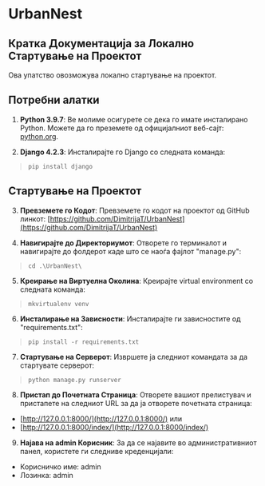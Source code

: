 # UrbanNest

## **Кратка Документација за Локално Стартување на Проектот**

Ова упатство овозможува локално стартување на проектот.

## Потребни алатки
1. **Python 3.9.7**: Ве молиме осигурете се дека го имате инсталирано Python. Можете да го преземете од официјалниот веб-сајт: [python.org](https://www.python.org/downloads/).

2. **Django 4.2.3**: Инсталирајте го Django со следната команда:

> `pip install django`

## Стартување на Проектот
3. **Превземете го Кодот**: Превземете го кодот на проектот од GitHub линкот:
[https://github.com/DimitrijaT/UrbanNest](https://github.com/DimitrijaT/UrbanNest)

4. **Навигирајте до Директориумот**: Отворете го терминалот и навигирајте до фолдерот каде што се наоѓа фајлот "manage.py":

> `cd .\UrbanNest\`

5. **Креирање на Виртуелна Околина**: Креирајте virtual environment со следната команда:

> `mkvirtualenv venv`

6.  **Инсталирање на Зависности**: Инсталирајте ги зависностите од "requirements.txt":

> `pip install -r requirements.txt`

7. **Стартување на Серверот**: Извршете ja следниот командата за да стартувате серверот:

> `python manage.py runserver`


8. **Пристап до Почетната Страница**: Отворете вашиот прелистувач и пристапете на следниот URL за да ја отворете почетната страница:
- [http://127.0.0.1:8000/](http://127.0.0.1:8000/) или
- [http://127.0.0.1:8000/index/](http://127.0.0.1:8000/index/)

9. **Најава на admin Корисник**: За да се најавите во административниот панел, користете ги следниве креденцијали:
- Корисничко име: admin
- Лозинка: admin

